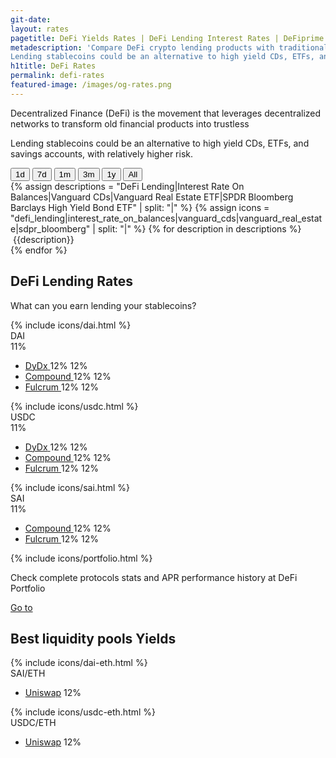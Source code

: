 ```yaml
---
git-date:
layout: rates
pagetitle: DeFi Yields Rates | DeFi Lending Interest Rates | DeFiprime.com
metadescription: 'Compare DeFi crypto lending products with traditional financial system offerings.
Lending stablecoins could be an alternative to high yield CDs, ETFs, and savings accounts, with relatively higher risk. Crypto lending rates comparison.'
h1title: DeFi Rates
permalink: defi-rates
featured-image: /images/og-rates.png
---
```


<section class="text-center">
    <p class="fs-20 fs-sm-16 lh-180 color-primary mb-40 mb-sm-25 mw-730 mx-auto">Decentralized Finance (DeFi) is the movement that leverages decentralized networks to transform old financial products into trustless</p>
    <p class="fs-15 fs-sm-14 lh-160 color-primary-light mb-25">Lending stablecoins could be an alternative to high yield CDs, ETFs, and savings accounts, with relatively higher risk.</p>
</section>
<section class="text-center">
    <div class="wrapper-buttons">
        <button class="period-button active" data-period="0">1d</button>
        <button class="period-button" data-period="1">7d</button>
        <button class="period-button" data-period="2">1m</button>
        <button class="period-button" data-period="3">3m</button>
        <button class="period-button" data-period="4">1y</button>
        <button class="period-button" data-period="5">All</button>
    </div>
    <div class="wrapper-graphs">
        <canvas id="rate_graphs"></canvas>
    </div>
    <div class="flex jc-sb wrapper-mark">
        {% assign descriptions = "DeFi Lending|Interest Rate On Balances|Vanguard CDs|Vanguard Real Estate ETF|SPDR Bloomberg Barclays High Yield Bond ETF" | split: "|" %}
        {% assign icons = "defi_lending|interest_rate_on_balances|vanguard_cds|vanguard_real_estate|sdpr_bloomberg" | split: "|" %}
        {% for description in descriptions %}
        <div class="flex item-mark">
            <img class="lazyload" data-src="/images/{{icons[forloop.index0]}}.svg">
            <span class="fs-16 lh-180 fw-400">{{description}}</span>
        </div>
        {% endfor %}
    </div>
</section>

<section class="pt-225 pb-135 pt-xl-90 pb-xl-90 pt-md-45 pb-md-45">
    <div class="text-center">
        <h2 class="mb-25 mb-sm-0">DeFi Lending Rates</h2>
        <p class="fs-20 fs-sm-16 lh-180 color-primary mb-50 mb-sm-25">What can you earn lending your stablecoins?</p>
    </div>
    <div class="flex fd-md-c">
        <div class="flex d-column col-4 col-md-6 col-sm-12 lending-wrapper" data-token="dai">
            <div class="provider-crypto">
                <div class="icon-provider flex">
                    {% include icons/dai.html %}
                </div>
                <div class="data-provider">
                    <div class="name-provider">DAI</div>
                    <div class="value-provider"><span class="lending-mean">11</span><span class="fw-300">%</span></div>
                </div>
            </div>
            <div class="data-crypto">
                <ul class="list-crypto">
                    <li class="item-crypto">
                        <a href="https://trade.dydx.exchange/balances" class="inline-flex list-crypto-name">
                            <span class="value" data-market="dydx">DyDx</span>
                        </a>
                        <span class="list-crypto-today"><span class="value">12</span><span class="fw-300">%</span></span>
                        <span class="list-crypto-month"><span class="value">12</span><span class="fw-300">%</span></span>
                    </li>
                    <li class="item-crypto">
                        <a href="https://compound.finance/" class="inline-flex list-crypto-name">
                            <span class="value" data-market="compound_v2">Compound</span>
                        </a>
                        <span class="list-crypto-today"><span class="value">12</span><span class="fw-300">%</span></span>
                        <span class="list-crypto-month"><span class="value">12</span><span class="fw-300">%</span></span>
                    </li>
                    <li class="item-crypto">
                        <a href="https://fulcrum.trade/" class="inline-flex list-crypto-name">
                            <span class="value" data-market="fulcrum">Fulcrum</span>
                        </a>
                        <span class="list-crypto-today"><span class="value">12</span><span class="fw-300">%</span></span>
                        <span class="list-crypto-month"><span class="value">12</span><span class="fw-300">%</span></span>
                    </li>
                </ul>
            </div>
        </div>
        <div class="flex d-column col-4 col-md-6 col-sm-12 lending-wrapper" data-token="usdc">
            <div class="provider-crypto">
                <div class="icon-provider flex">
                    {% include icons/usdc.html %}
                </div>
                <div class="data-provider">
                    <div class="name-provider">USDC</div>
                    <div class="value-provider"><span class="lending-mean">11</span><span class="fw-300">%</span></div>
                </div>
            </div>
            <div class="data-crypto">
                <ul class="list-crypto">
                    <li class="item-crypto">                        
                        <a href="https://trade.dydx.exchange/balances" class="inline-flex list-crypto-name">
                            <span class="value" data-market="dydx">DyDx</span>
                        </a>
                        <span class="list-crypto-today"><span class="value">12</span><span class="fw-300">%</span></span>
                        <span class="list-crypto-month"><span class="value">12</span><span class="fw-300">%</span></span>
                    </li>
                    <li class="item-crypto">
                        <a href="https://compound.finance/" class="inline-flex list-crypto-name">
                            <span class="value" data-market="compound_v2">Compound</span>
                        </a>
                        <span class="list-crypto-today"><span class="value">12</span><span class="fw-300">%</span></span>
                        <span class="list-crypto-month"><span class="value">12</span><span class="fw-300">%</span></span>
                    </li>
                    <li class="item-crypto">
                        <a href="https://fulcrum.trade/" class="inline-flex list-crypto-name">
                            <span class="value" data-market="fulcrum">Fulcrum</span>
                        </a>
                        <span class="list-crypto-today"><span class="value">12</span><span class="fw-300">%</span></span>
                        <span class="list-crypto-month"><span class="value">12</span><span class="fw-300">%</span></span>
                    </li>
                </ul>
            </div>
        </div>
        <div class="flex d-column col-4 col-md-6 col-sm-12 lending-wrapper" data-token="sai">
            <div class="provider-crypto">
                <div class="icon-provider flex">
                    {% include icons/sai.html %}
                </div>
                <div class="data-provider">
                    <div class="name-provider">SAI</div>
                    <div class="value-provider"><span class="lending-mean">11</span><span class="fw-300">%</span></div>
                </div>
            </div>
            <div class="data-crypto">
                <ul class="list-crypto">
                    <!-- <li class="item-crypto">
                        <span class="inline-flex list-crypto-name" data-market="dydx">DyDx</span>
                        <span class="list-crypto-today"><span class="value">12</span><span class="fw-300">%</span></span>
                        <span class="list-crypto-month"><span class="value">12</span><span class="fw-300">%</span></span>
                    </li> -->
                    <li class="item-crypto">
                        <a href="https://compound.finance/" class="inline-flex list-crypto-name">
                            <span class="value" data-market="compound_v2">Compound</span>
                        </a>
                        <span class="list-crypto-today"><span class="value">12</span><span class="fw-300">%</span></span>
                        <span class="list-crypto-month"><span class="value">12</span><span class="fw-300">%</span></span>
                    </li>
                    <li class="item-crypto">
                        <a href="https://fulcrum.trade/" class="inline-flex list-crypto-name">
                            <span class="value" data-market="fulcrum">Fulcrum</span>
                        </a>
                        <span class="list-crypto-today"><span class="value">12</span><span class="fw-300">%</span></span>
                        <span class="list-crypto-month"><span class="value">12</span><span class="fw-300">%</span></span>
                    </li>
                </ul>
            </div>
        </div>
    </div>
</section>

<!-- <section class="pt-120 pb-135">
    <div class="text-center">
        <h2 class="mb-25">DeFi Borrowing Rates</h2>
        <p class="fs-20 lh-180 color-primary mb-50">Avg. interest rates</p>
    </div>
    <div class="flex">
        <div class="flex d-column col-4">
            <div class="provider-crypto">
                <div class="icon-provider flex">
                    {% include icons/dai.html %}
                </div>
                <div class="data-provider">
                    <div class="name-provider">DAI</div>
                    <div class="value-provider"><span class="lending-mean">11</span><span class="fw-300">%</span></div>
                </div>
            </div>
            <div class="data-crypto">
                <ul class="list-crypto">
                    <li class="item-crypto">
                        <span class="inline-flex list-crypto-name" data-market="dydx">DyDx</span>
                        <span class="list-crypto-today"><span class="value">12</span><span class="fw-300">%</span></span>
                        <span class="list-crypto-month"><span class="value">12</span><span class="fw-300">%</span></span>
                    </li>
                    <li class="item-crypto">
                        <span class="inline-flex list-crypto-name"  data-market="compound_v2">Compound</span>
                        <span class="list-crypto-today"><span class="value">12</span><span class="fw-300">%</span></span>
                        <span class="list-crypto-month"><span class="value">12</span><span class="fw-300">%</span></span>
                    </li>
                    <li class="item-crypto">
                        <span class="inline-flex list-crypto-name"  data-market="fulcrum">Fulcrum</span>
                        <span class="list-crypto-today"><span class="value">12</span><span class="fw-300">%</span></span>
                        <span class="list-crypto-month"><span class="value">12</span><span class="fw-300">%</span></span>
                    </li>
                </ul>
            </div>
        </div>
        <div class="flex d-column col-4">
            <div class="provider-crypto">
                <div class="icon-provider flex">
                    {% include icons/usdc.html %}
                </div>
                <div class="data-provider">
                    <div class="name-provider">USDC</div>
                    <div class="value-provider"><span class="lending-mean">11</span><span class="fw-300">%</span></div>
                </div>
            </div>
            <div class="data-crypto">
                <ul class="list-crypto">
                    <li class="item-crypto">
                        <span class="inline-flex list-crypto-name" data-market="dydx">DyDx</span>
                        <span class="list-crypto-today"><span class="value">12</span><span class="fw-300">%</span></span>
                        <span class="list-crypto-month"><span class="value">12</span><span class="fw-300">%</span></span>
                    </li>
                    <li class="item-crypto">
                        <span class="inline-flex list-crypto-name"  data-market="compound_v2">Compound</span>
                        <span class="list-crypto-today"><span class="value">12</span><span class="fw-300">%</span></span>
                        <span class="list-crypto-month"><span class="value">12</span><span class="fw-300">%</span></span>
                    </li>
                    <li class="item-crypto">
                        <span class="inline-flex list-crypto-name"  data-market="fulcrum">Fulcrum</span>
                        <span class="list-crypto-today"><span class="value">12</span><span class="fw-300">%</span></span>
                        <span class="list-crypto-month"><span class="value">12</span><span class="fw-300">%</span></span>
                    </li>
                </ul>
            </div>
        </div>
        <div class="flex d-column col-4">
            <div class="provider-crypto">
                <div class="icon-provider flex">
                    {% include icons/sai.html %}
                </div>
                <div class="data-provider">
                    <div class="name-provider">SAI</div>
                    <div class="value-provider"><span class="lending-mean">11</span><span class="fw-300">%</span></div>
                </div>
            </div>
            <div class="data-crypto">
                <ul class="list-crypto">
                    <li class="item-crypto">
                        <span class="inline-flex list-crypto-name" data-market="dydx">DyDx</span>
                        <span class="list-crypto-today"><span class="value">12</span><span class="fw-300">%</span></span>
                        <span class="list-crypto-month"><span class="value">12</span><span class="fw-300">%</span></span>
                    </li>
                    <li class="item-crypto">
                        <span class="inline-flex list-crypto-name"  data-market="compound_v2">Compound</span>
                        <span class="list-crypto-today"><span class="value">12</span><span class="fw-300">%</span></span>
                        <span class="list-crypto-month"><span class="value">12</span><span class="fw-300">%</span></span>
                    </li>
                    <li class="item-crypto">
                        <span class="inline-flex list-crypto-name"  data-market="fulcrum">Fulcrum</span>
                        <span class="list-crypto-today"><span class="value">12</span><span class="fw-300">%</span></span>
                        <span class="list-crypto-month"><span class="value">12</span><span class="fw-300">%</span></span>
                    </li>
                </ul>
            </div>
        </div>
    </div>
</section> -->

<section class="section-portfolio">
    <div class="flex ai-c f-lg-wrap">
        <div class="icon-portfolio flex jc-c ai-c">
            {% include icons/portfolio.html %}
        </div>
        <div class="info-portfolio">
            <p class="lh-140 color-white">Check complete protocols stats and APR performance history at DeFi <span class="color-orange">Portfolio</span></p>
        </div>
        <a class="button-portfolio flex jc-c ai-c" href="https://portfolio.defiprime.com/opportunities">Go to</a>
    </div>
</section>

<section class="section-liquidity pt-95 pb-45 pt-md-45">
    <div class="text-center">
        <h2 class="mb-75">Best liquidity pools Yields</h2>
    </div>
    <div class="flex jc-sb col-10 col-lg-12 mx-auto f-md-wrap">
        <div class="flex d-column col-5 col-md-6 col-sm-12 sai-eth">
            <div class="flex mb-35 mb-xl-0 ai-c">
                <div class="icon-provider-liquidity flex">
                    {% include icons/dai-eth.html %}
                </div>
                <div class="name-provider-liquidity lh-180">SAI/ETH</div>
            </div>
            <div class="wrap-list-liquidity">
                <ul class="list-liquidity">
                    <li class="item-liquidity lh-180 flex jc-sb">
                        <a class="list-liquidity-name" href="#" target="_blank">Uniswap</a>
                        <span class="list-liquidity-value"><span class="value">12</span>%</span>
                    </li>
                    <!-- <li class="item-liquidity lh-180 flex jc-sb">
                        <a class="list-liquidity-name" href="#" target="_blank">Bancor</a>
                        <span class="list-liquidity-value"><span class="value">6</span>%</span>
                    </li>
                    <li class="item-liquidity lh-180 flex jc-sb">
                        <a class="list-liquidity-name" href="#" target="_blank">Kyber</a>
                        <span class="list-liquidity-value"><span class="value">9</span>%</span>
                    </li> -->
                </ul>
            </div>
        </div>
        <div class="flex d-column col-5 col-md-6 col-sm-12 usdc-eth">
            <div class="flex mb-35 mb-xl-0 ai-c">
                <div class="icon-provider-liquidity flex">
                    {% include icons/usdc-eth.html %}
                </div>
                <div class="name-provider-liquidity lh-180">USDC/ETH</div>
            </div>
            <div class="wrap-list-liquidity">
                <ul class="list-liquidity">
                    <li class="item-liquidity lh-180 flex jc-sb">
                        <a class="list-liquidity-name" href="#" target="_blank">Uniswap</a>
                        <span class="list-liquidity-value"><span class="value">12</span>%</span>
                    </li>
                    <!-- <li class="item-liquidity lh-180 flex jc-sb">
                        <a class="list-liquidity-name" href="#" target="_blank">Bancor</a>
                        <span class="list-liquidity-value"><span class="value">6</span>%</span>
                    </li>
                    <li class="item-liquidity lh-180 flex jc-sb">
                        <a class="list-liquidity-name" href="#" target="_blank">Kyber</a>
                        <span class="list-liquidity-value"><span class="value">9</span>%</span>
                    </li> -->
                </ul>
            </div>
        </div>
    </div>
</section>

<div id="overlay">
<div class="spinner"></div>
</div>

<script src="https://cdnjs.cloudflare.com/ajax/libs/moment.js/2.13.0/moment.min.js"></script>
<script src="https://cdn.jsdelivr.net/npm/chart.js@2.8.0"></script>
<script src="https://unpkg.com/array-flat-polyfill"></script>
<script src="/assets/js/defi_rates.js"></script>